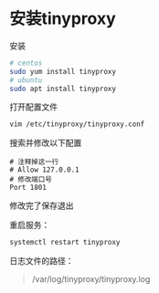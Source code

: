 # 安装tinyproxy

安装

```bash
# centos
sudo yum install tinyproxy
# ubuntu
sudo apt install tinyproxy
```

打开配置文件

```bash
vim /etc/tinyproxy/tinyproxy.conf
```

搜索并修改以下配置

```
# 注释掉这一行
# Allow 127.0.0.1
# 修改端口号
Port 1801
```

修改完了保存退出

重启服务：

```bash
systemctl restart tinyproxy
```

日志文件的路径：

> /var/log/tinyproxy/tinyproxy.log

